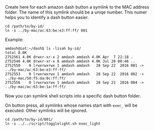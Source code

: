 
Create here for each amazon dash button a symlink to the MAC address folder. The name of this symlink should be a uniqe number. This numer helps you to identify a dash button easier.

```
cd /path/to/by-id/
ln -s ../by-mac/ac:63:be:e3:ff:ff/ 001
```

Example:

```
amdash@iot:~/dash$ ls -lisah by-id/
total 8.0K
2752561 4.0K drwxr-xr-x 2 amdash amdash 4.0K Apr  7 22:18 .
2752546 4.0K drwxr-xr-x 8 amdash amdash 4.0K Jul 20 08:46 ..
2752550    0 lrwxrwxrwx 1 amdash amdash   28 Sep 22  2016 001 -> ../by-mac/ac:63:be:e3:ff:ff/
2752553    0 lrwxrwxrwx 1 amdash amdash   28 Sep 22  2016 002 -> ../by-mac/50:f5:da:0c:ff:ff/
2752556    0 lrwxrwxrwx 1 amdash amdash   28 Sep 22  2016 004 -> ../by-mac/ac:63:be:1a:ff:ff/
```

Now you can symlink shell scripts into a specific dash button folder.

On button press, all symlinks whose names start with `exec_` will be executed. Other symlinks will be ignored.

```
cd /path/to/by-id/001/
ln -s ../../script/togglelight.sh exec_light
```

